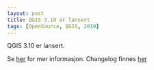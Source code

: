 ```yaml
---
layout: post
title: QGIS 3.10 er lansert
tags: [OpenSource, QGIS, 2019]
---
```


QGIS 3.10 er lansert.

Se [her](http://blog.qgis.org/2019/11/02/qgis-3-10-a-coruna-is-released/) for mer informasjon. Changelog finnes [her](https://qgis.org/en/site/forusers/visualchangelog310/)

